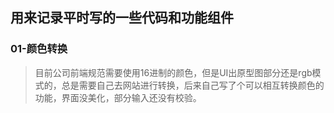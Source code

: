 ## 用来记录平时写的一些代码和功能组件

### 01-颜色转换

> ​	目前公司前端规范需要使用16进制的颜色，但是UI出原型图部分还是rgb模式的，总是需要自己去网站进行转换，后来自己写了个可以相互转换颜色的功能，界面没美化，部分输入还没有校验。
